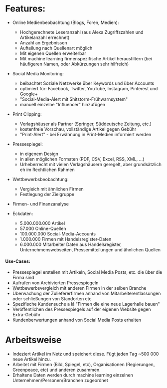 # Features:

  - Online Medienbeobachtung (Blogs, Foren, Medien):
    - Hochgerechnete Leseranzahl (aus Alexa Zugriffszahlen und Artikelanzahl errechnet)
    - Anzahl an Ergebnissen
    - Aufteilung nach Quellenart möglich
    - Mit eigenen Quellen erweiterbar
    - Mit machine learning firmenspezifische Artikel herausfiltern (bei häufigeren Namen, oder Abkürzungen sehr hilfreich)

  - Social Media Monitoring:
    - beibachtet Soziale Netzwerke über Keywords und über Accounts
    - optimiert für: Facebook, Twitter, YouTube, Instagram, Pinterest und Google+
    - "Social-Media-Alert mit Shitstorm-Frühwarnsystem"
    - manuell einzelne "Influencer" hinzufügen

  - Print Clipping:
    - Verlagshäuser als Partner (Springer, Süddeutsche Zeitung, etc.)
    - kostenfreie Vorschau, vollständige Artikel gegen Gebühr
    - "Print-Alert" - bei Erwähnung in Print-Medien informiert werden

  - Pressespiegel:
    - in eigenem Design
    - in allen möglichen Formaten (PDF, CSV, Excel, RSS, XML, ...)
    - Urheberrecht mit vielen Verlagshäusern geregelt, aber grundsätzlich eh im Rechtlichen Rahmen
    
  - Wettbewerbsbeobachtung:
    - Vergleich mit ähnlichen Firmen
    - Festlegung der Zielgruppe
   
  - Firmen- und Finanzanalyse
  
  - Eckdaten:
    - 5.000.000.000 Artikel
    - 57.000 Online-Quellen
    - 100.000.000 Social-Media-Accounts
    - 1.000.000 Firmen mit Handelsregister-Daten
    - 6.000.000 Mitarbeiter Daten aus Handelsregister, Unternehmenswebseiten, Pressemitteilungen und ähnlichen Quellen

#### Use-Cases:
  - Pressespiegel erstellen mit Artikeln, Social Media Posts, etc. die über die Firma sind
  - Aufrufen von Archivierten Pressespiegeln
  - Wettbewerbsvergleich mit anderen Firmen in der selben Branche
  - Überwachung der Zuliefererfirmen anhand von Mitarbeiterentlassungen oder schließungen von Standorten etc
  - Spezifische Kundensuche a lá "Firmen die eine neue Lagerhalle bauen"
  - Veröffentlichen des Pressespiegels auf der eigenen Website gegen Extra-Gebühr
  - Kundenberwertungen anhand von Social Media Posts erhalten
  
# Arbeitsweise
  - Indeziert Artikel im Netz und speichert diese. Fügt jeden Tag ~500 000 neue Artikel hinzu.
  - Arbeitet mit Firmen (Bild, Spiegel, etc), Organisationen (Regierungen, Greenpeace, etc) und anderen zusammen.
  - Erhaltene Daten werden durch machine learning einzelnen Unternehmen/Personen/Branchen zugeordnet
